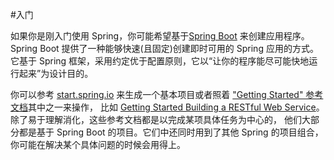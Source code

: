 #入门

如果你是刚入门使用 Spring，你可能希望基于[Spring Boot](https://projects.spring.io/spring-boot/)
来创建应用程序。Spring Boot 提供了一种能够快速(且固定)创建即时可用的 Spring 应用的方式。
它基于 Spring 框架，采用约定优于配置原则，它以“让你的程序能尽可能快地运行起来”为设计目的。


你可以参考 [start.spring.io](https://start.spring.io/) 来生成一个基本项目或者照着
 ["Getting Started" 参考文档](https://spring.io/guides)其中之一来操作，
 比如 [Getting Started Building a RESTful Web Service](https://spring.io/guides/gs/rest-service/)。
除了易于理解消化，这些参考文档都是以完成某项具体任务为中心的，
他们大部分都是基于 Spring Boot 的项目。它们中还同时用到了其他 Spring 的项目组合，
你可能在解决某个具体问题的时候会用得上。